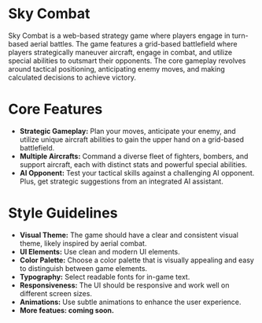 
# Sky Combat

Sky Combat is a web-based strategy game where players engage in turn-based aerial battles. The game features a grid-based battlefield where players strategically maneuver aircraft, engage in combat, and utilize special abilities to outsmart their opponents. The core gameplay revolves around tactical positioning, anticipating enemy moves, and making calculated decisions to achieve victory.



# Core Features

*   **Strategic Gameplay:** Plan your moves, anticipate your enemy, and utilize unique aircraft abilities to gain the upper hand on a grid-based battlefield.
*   **Multiple Aircrafts:** Command a diverse fleet of fighters, bombers, and support aircraft, each with distinct stats and powerful special abilities.
*   **AI Opponent:** Test your tactical skills against a challenging AI opponent. Plus, get strategic suggestions from an integrated AI assistant.

# Style Guidelines

*   **Visual Theme:** The game should have a clear and consistent visual theme, likely inspired by aerial combat.
*   **UI Elements:** Use clean and modern UI elements.
*   **Color Palette:** Choose a color palette that is visually appealing and easy to distinguish between game elements.
*   **Typography:** Select readable fonts for in-game text.
*   **Responsiveness:** The UI should be responsive and work well on different screen sizes.
*   **Animations:** Use subtle animations to enhance the user experience.
*   **More featues: coming soon.**

